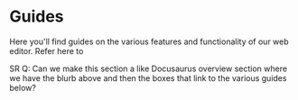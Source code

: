 # Guides

Here you'll find guides on the various features and functionality of our web editor. Refer here to

SR Q: Can we make this section a like Docusaurus overview section where we have the blurb above and then the boxes that link to the various guides below?
